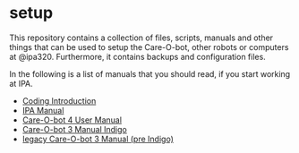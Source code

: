 setup
=====

This repository contains a collection of files, scripts, manuals and other things that can be used to setup the Care-O-bot, other robots or computers at @ipa320.
Furthermore, it contains backups and configuration files.

In the following is a list of manuals that you should read, if you start working at IPA.

- [Coding Introduction](coding_introduction/CodingIntroduction.md)
- [IPA Manual](manual_ipa/IPA_manual.pdf)
- [Care-O-bot 4 User Manual](http://wiki.ros.org/Robots/cob4/manual)
- [Care-O-bot 3 Manual Indigo](manual_cob3Indigo/Care-O-bot_manual.pdf)
- [legacy Care-O-bot 3 Manual (pre Indigo)](manual_cob3_old/Care-O-bot_manual.pdf)
